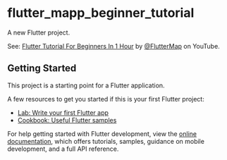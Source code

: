 # flutter_mapp_beginner_tutorial

A new Flutter project.

See: [Flutter Tutorial For Beginners In 1 Hour](https://www.youtube.com/watch?v=C-fKAzdTrLU) by [@FlutterMap](https://www.youtube.com/@FlutterMapp) on YouTube.

## Getting Started

This project is a starting point for a Flutter application.

A few resources to get you started if this is your first Flutter project:

- [Lab: Write your first Flutter app](https://docs.flutter.dev/get-started/codelab)
- [Cookbook: Useful Flutter samples](https://docs.flutter.dev/cookbook)

For help getting started with Flutter development, view the
[online documentation](https://docs.flutter.dev/), which offers tutorials,
samples, guidance on mobile development, and a full API reference.
